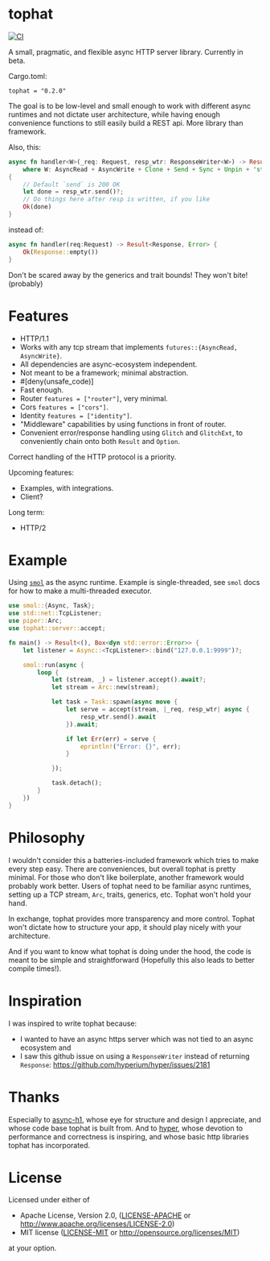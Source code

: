 # tophat
[![CI](https://github.com/hwchen/tophat/workflows/ci/badge.svg)](https://github.com/hwchen/tophat/actions?query=workflow%3Aci)

A small, pragmatic, and flexible async HTTP server library. Currently in beta.

Cargo.toml:
```
tophat = "0.2.0"
```

The goal is to be low-level and small enough to work with different async runtimes and not dictate user architecture, while having enough convenience functions to still easily build a REST api. More library than framework.

Also, this:
```rust
async fn handler<W>(_req: Request, resp_wtr: ResponseWriter<W>) -> Result<ResponseWritten, Glitch>
    where W: AsyncRead + AsyncWrite + Clone + Send + Sync + Unpin + 'static,
{
    // Default `send` is 200 OK
    let done = resp_wtr.send()?;
    // Do things here after resp is written, if you like
    Ok(done)
}
```

instead of:
```rust
async fn handler(req:Request) -> Result<Response, Error> {
    Ok(Response::empty())
}

```
Don't be scared away by the generics and trait bounds! They won't bite! (probably)

# Features
- HTTP/1.1
- Works with any tcp stream that implements `futures::{AsyncRead, AsyncWrite}`.
- All dependencies are async-ecosystem independent.
- Not meant to be a framework; minimal abstraction.
- #[deny(unsafe_code)]
- Fast enough.
- Router `features = ["router"]`, very minimal.
- Cors `features = ["cors"]`.
- Identity `features = ["identity"]`.
- "Middleware" capabilities by using functions in front of router.
- Convenient error/response handling using `Glitch` and `GlitchExt`, to conveniently chain onto both `Result` and `Option`.

Correct handling of the HTTP protocol is a priority.

Upcoming features:
- Examples, with integrations.
- Client?

Long term:
- HTTP/2

# Example
Using [`smol`](https://github.com/stjepang/smol) as the async runtime. Example is single-threaded, see `smol` docs for how to make a multi-threaded executor.
```rust
use smol::{Async, Task};
use std::net::TcpListener;
use piper::Arc;
use tophat::server::accept;

fn main() -> Result<(), Box<dyn std::error::Error>> {
    let listener = Async::<TcpListener>::bind("127.0.0.1:9999")?;

    smol::run(async {
        loop {
            let (stream, _) = listener.accept().await?;
            let stream = Arc::new(stream);

            let task = Task::spawn(async move {
                let serve = accept(stream, |_req, resp_wtr| async {
                    resp_wtr.send().await
                }).await;

                if let Err(err) = serve {
                    eprintln!("Error: {}", err);
                }

            });

            task.detach();
        }
    })
}
```

# Philosophy

I wouldn't consider this a batteries-included framework which tries to make every step easy. There are conveniences, but overall tophat is pretty minimal. For those who don't like boilerplate, another framework would probably work better. Users of tophat need to be familiar async runtimes, setting up a TCP stream, `Arc`, traits, generics, etc. Tophat won't hold your hand.

In exchange, tophat provides more transparency and more control. Tophat won't dictate how to structure your app, it should play nicely with your architecture.

And if you want to know what tophat is doing under the hood, the code is meant to be simple and straightforward (Hopefully this also leads to better compile times!).

# Inspiration
I was inspired to write tophat because:
- I wanted to have an async https server which was not tied to an async ecosystem and
- I saw this github issue on using a `ResponseWriter` instead of returning `Response`: https://github.com/hyperium/hyper/issues/2181

# Thanks
Especially to [async-h1](https://github.com/http-rs/async-h1), whose eye for structure and design I appreciate, and whose code base tophat is built from.
And to [hyper](https://github.com/hyperium/hyper), whose devotion to performance and correctness is inspiring, and whose basic http libraries tophat has incorporated.

# License

Licensed under either of

* Apache License, Version 2.0, ([LICENSE-APACHE](LICENSE-APACHE) or http://www.apache.org/licenses/LICENSE-2.0)
* MIT license ([LICENSE-MIT](LICENSE-MIT) or http://opensource.org/licenses/MIT)

at your option.
